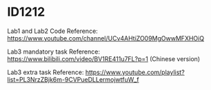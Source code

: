 # ID1212

Lab1 and Lab2 Code Reference: https://www.youtube.com/channel/UCv4AHtiZO09MgOwwMFXHOiQ

Lab3 mandatory task Reference: https://www.bilibili.com/video/BV1RE411u7FL?p=1  (Chinese version)

Lab3 extra task Reference: https://www.youtube.com/playlist?list=PL3NrzZBjk6m-9CVPueDLLermojwtfuW_f

